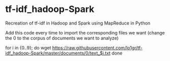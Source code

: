 # tf-idf_hadoop-Spark
Recreation of tf-idf in Hadoop and Spark using MapReduce in Python


Add this code every time to import the corresponding files we want (change the 0 to the corpus of documents we want to analyze)

for i in {0..9}; do
      wget https://raw.githubusercontent.com/lo1gr/tf-idf_hadoop-Spark/master/documents/0/text_$i.txt
done

